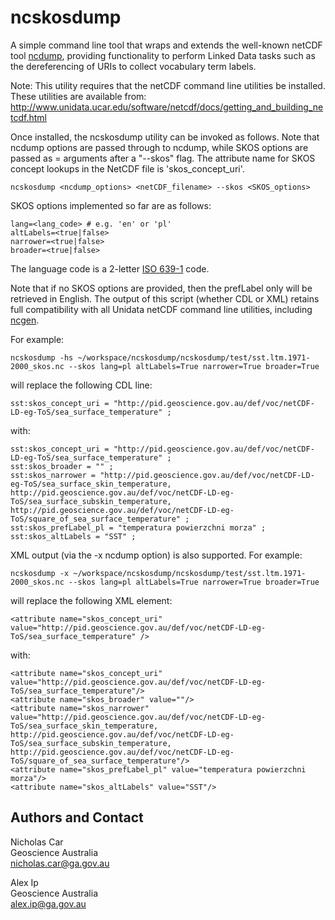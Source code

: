 # ncskosdump
A simple command line tool that wraps and extends the well-known netCDF tool [ncdump](https://www.unidata.ucar.edu/software/netcdf/netcdf-4/newdocs/netcdf/ncdump.html), providing functionality to perform Linked Data tasks such as the dereferencing of URIs to collect vocabulary term labels. 

Note: This utility requires that the netCDF command line utilities be installed. These utilities are available from: http://www.unidata.ucar.edu/software/netcdf/docs/getting_and_building_netcdf.html

Once installed, the ncskosdump utility can be invoked as follows. Note that ncdump options are passed through to ncdump, while SKOS options are passed as <key>=<value> arguments after a "--skos" flag. The attribute name for SKOS concept lookups in the NetCDF file is 'skos_concept_uri'.

	ncskosdump <ncdump_options> <netCDF_filename> --skos <SKOS_options>

SKOS options implemented so far are as follows:

	lang=<lang_code> # e.g. 'en' or 'pl'
	altLabels=<true|false>
	narrower=<true|false>
	broader=<true|false>

The language code is a 2-letter [ISO 639-1](https://en.wikipedia.org/wiki/List_of_ISO_639-1_codes) code.

Note that if no SKOS options are provided, then the prefLabel only will be retrieved in English. The output of this script (whether CDL or XML) retains full compatibility with all Unidata netCDF command line utilities, including [ncgen](https://www.unidata.ucar.edu/software/netcdf/netcdf-4/newdocs/netcdf/ncgen.html). 

For example:

	ncskosdump -hs ~/workspace/ncskosdump/ncskosdump/test/sst.ltm.1971-2000_skos.nc --skos lang=pl altLabels=True narrower=True broader=True

will replace the following CDL line:

	sst:skos_concept_uri = "http://pid.geoscience.gov.au/def/voc/netCDF-LD-eg-ToS/sea_surface_temperature" ;

with:

	sst:skos_concept_uri = "http://pid.geoscience.gov.au/def/voc/netCDF-LD-eg-ToS/sea_surface_temperature" ;
	sst:skos_broader = "" ;
	sst:skos_narrower = "http://pid.geoscience.gov.au/def/voc/netCDF-LD-eg-ToS/sea_surface_skin_temperature, http://pid.geoscience.gov.au/def/voc/netCDF-LD-eg-ToS/sea_surface_subskin_temperature, http://pid.geoscience.gov.au/def/voc/netCDF-LD-eg-ToS/square_of_sea_surface_temperature" ;
	sst:skos_prefLabel_pl = "temperatura powierzchni morza" ;
	sst:skos_altLabels = "SST" ;
	
XML output (via the -x ncdump option) is also supported. For example:

	ncskosdump -x ~/workspace/ncskosdump/ncskosdump/test/sst.ltm.1971-2000_skos.nc --skos lang=pl altLabels=True narrower=True broader=True

will replace the following XML element:

	<attribute name="skos_concept_uri" value="http://pid.geoscience.gov.au/def/voc/netCDF-LD-eg-ToS/sea_surface_temperature" />

with:

	<attribute name="skos_concept_uri" value="http://pid.geoscience.gov.au/def/voc/netCDF-LD-eg-ToS/sea_surface_temperature"/>
	<attribute name="skos_broader" value=""/>
	<attribute name="skos_narrower" value="http://pid.geoscience.gov.au/def/voc/netCDF-LD-eg-ToS/sea_surface_skin_temperature, http://pid.geoscience.gov.au/def/voc/netCDF-LD-eg-ToS/sea_surface_subskin_temperature, http://pid.geoscience.gov.au/def/voc/netCDF-LD-eg-ToS/square_of_sea_surface_temperature"/>
	<attribute name="skos_prefLabel_pl" value="temperatura powierzchni morza"/>
	<attribute name="skos_altLabels" value="SST"/>

	
## Authors and Contact
Nicholas Car  
Geoscience Australia  
<nicholas.car@ga.gov.au>
  
Alex Ip  
Geoscience Australia  
<alex.ip@ga.gov.au>